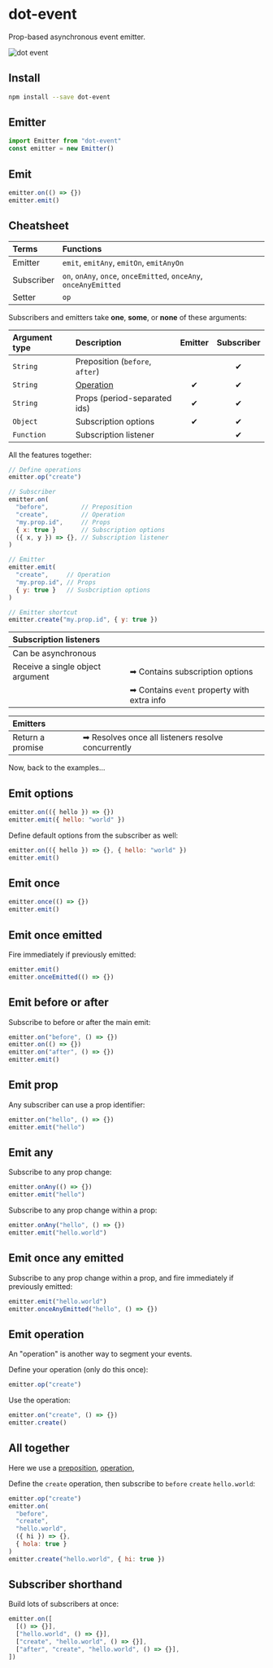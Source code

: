 # dot-event

Prop-based asynchronous event emitter.

![dot event](dot.gif)

## Install

```bash
npm install --save dot-event
```

## Emitter

```js
import Emitter from "dot-event"
const emitter = new Emitter()
```

## Emit

```js
emitter.on(() => {})
emitter.emit()
```

## Cheatsheet

| Terms      | Functions                                                         |
| :--------- | :---------------------------------------------------------------- |
| Emitter    | `emit`, `emitAny`, `emitOn`, `emitAnyOn`                          |
| Subscriber | `on`, `onAny`, `once`, `onceEmitted`, `onceAny`, `onceAnyEmitted` |
| Setter     | `op`                                                              |

Subscribers and emitters take **one**, **some**, or **none** of these arguments:

| Argument type | Description                     | Emitter | Subscriber |
| :------------ | :------------------------------ | :-----: | :--------: |
| `String`      | Preposition (`before`, `after`) |         |     ✔      |
| `String`      | [Operation](#emit-operation)    |    ✔    |     ✔      |
| `String`      | Props (period-separated ids)    |    ✔    |     ✔      |
| `Object`      | Subscription options            |    ✔    |     ✔      |
| `Function`    | Subscription listener           |         |     ✔      |

All the features together:

```js
// Define operations
emitter.op("create")

// Subscriber
emitter.on(
  "before",         // Preposition
  "create",         // Operation
  "my.prop.id",     // Props
  { x: true }       // Subscription options
  ({ x, y }) => {}, // Subscription listener
)

// Emitter
emitter.emit(
  "create",     // Operation
  "my.prop.id", // Props
  { y: true }   // Susbcription options
)

// Emitter shortcut
emitter.create("my.prop.id", { y: true })
```

| Subscription listeners           |                                             |
| :------------------------------- | ------------------------------------------- |
| Can be asynchronous              |                                             |
| Receive a single object argument | ➡ Contains subscription options             |
|                                  | ➡ Contains `event` property with extra info |

| Emitters         |                                                    |
| :--------------- | -------------------------------------------------- |
| Return a promise | ➡ Resolves once all listeners resolve concurrently |

Now, back to the examples...

## Emit options

```js
emitter.on(({ hello }) => {})
emitter.emit({ hello: "world" })
```

Define default options from the subscriber as well:

```js
emitter.on(({ hello }) => {}, { hello: "world" })
emitter.emit()
```

## Emit once

```js
emitter.once(() => {})
emitter.emit()
```

## Emit once emitted

Fire immediately if previously emitted:

```js
emitter.emit()
emitter.onceEmitted(() => {})
```

## Emit before or after

Subscribe to before or after the main emit:

```js
emitter.on("before", () => {})
emitter.on(() => {})
emitter.on("after", () => {})
emitter.emit()
```

## Emit prop

Any subscriber can use a prop identifier:

```js
emitter.on("hello", () => {})
emitter.emit("hello")
```

## Emit any

Subscribe to any prop change:

```js
emitter.onAny(() => {})
emitter.emit("hello")
```

Subscribe to any prop change within a prop:

```js
emitter.onAny("hello", () => {})
emitter.emit("hello.world")
```

## Emit once any emitted

Subscribe to any prop change within a prop, and fire immediately if previously emitted:

```js
emitter.emit("hello.world")
emitter.onceAnyEmitted("hello", () => {})
```

## Emit operation

An "operation" is another way to segment your events.

Define your operation (only do this once):

```js
emitter.op("create")
```

Use the operation:

```js
emitter.on("create", () => {})
emitter.create()
```

## All together

Here we use a [preposition](#emit-before-or-after), [operation](#emit-operation),

Define the `create` operation, then subscribe to `before` `create` `hello.world`:

```js
emitter.op("create")
emitter.on(
  "before",
  "create",
  "hello.world",
  ({ hi }) => {},
  { hola: true }
)
emitter.create("hello.world", { hi: true })
```

## Subscriber shorthand

Build lots of subscribers at once:

```js
emitter.on([
  [() => {}],
  ["hello.world", () => {}],
  ["create", "hello.world", () => {}],
  ["after", "create", "hello.world", () => {}],
])
```
